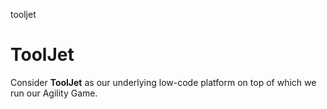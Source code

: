 tooljet
# ToolJet

Consider **ToolJet** as our underlying low-code platform on top of which we run our Agility Game.
